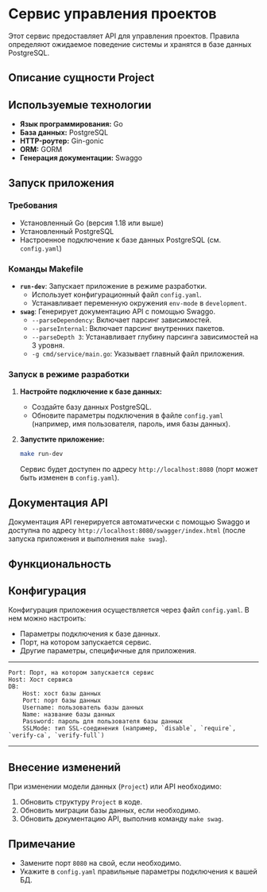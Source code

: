 # Сервис управления проектов

Этот сервис предоставляет API для управления проектов. Правила определяют ожидаемое поведение системы и хранятся в базе данных PostgreSQL.

## Описание сущности Project


## Используемые технологии

*   **Язык программирования:** Go
*   **База данных:** PostgreSQL
*   **HTTP-роутер:** Gin-gonic
*   **ORM:** GORM
*   **Генерация документации:** Swaggo

## Запуск приложения

### Требования

*   Установленный Go (версия 1.18 или выше)
*   Установленный PostgreSQL
*   Настроенное подключение к базе данных PostgreSQL (см. `config.yaml`)

### Команды Makefile

*   **`run-dev`**: Запускает приложение в режиме разработки.
    *   Использует конфигурационный файл `config.yaml`.
    *   Устанавливает переменную окружения `env-mode` в `development`.
*   **`swag`**: Генерирует документацию API с помощью Swaggo.
    *   `--parseDependency`: Включает парсинг зависимостей.
    *   `--parseInternal`: Включает парсинг внутренних пакетов.
    *   `--parseDepth 3`: Устанавливает глубину парсинга зависимостей на 3 уровня.
    *   `-g cmd/service/main.go`: Указывает главный файл приложения.

### Запуск в режиме разработки

1.  **Настройте подключение к базе данных:**
    *   Создайте базу данных PostgreSQL.
    *   Обновите параметры подключения в файле `config.yaml` (например, имя пользователя, пароль, имя базы данных).
2.  **Запустите приложение:**

    ```bash
    make run-dev
    ```
    Сервис будет доступен по адресу `http://localhost:8080` (порт может быть изменен в `config.yaml`).

## Документация API

Документация API генерируется автоматически с помощью Swaggo и доступна по адресу `http://localhost:8080/swagger/index.html` (после запуска приложения и выполнения `make swag`).

## Функциональность



## Конфигурация

Конфигурация приложения осуществляется через файл `config.yaml`. В нем можно настроить:

*   Параметры подключения к базе данных.
*   Порт, на котором запускается сервис.
*   Другие параметры, специфичные для приложения.
---
    Port: Порт, на котором запускается сервис
    Host: Хост сервиса
    DB:
        Host: хост базы данных
        Port: порт базы данных
        Username: пользователь базы данных
        Name: название базы данных
        Password: пароль для пользователя базы данных
        SSLMode: тип SSL-соединения (например, `disable`, `require`, `verify-ca`, `verify-full`)
---

## Внесение изменений

При изменении модели данных (`Project`) или API необходимо:

1.  Обновить структуру `Project` в коде.
2.  Обновить миграции базы данных, если необходимо.
3.  Обновить документацию API, выполнив команду `make swag`.

## Примечание
* Замените порт `8080` на свой, если необходимо.
* Укажите в `config.yaml` правильные параметры подключения к вашей БД.